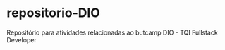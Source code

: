 # repositorio-DIO
Repositório para atividades relacionadas ao butcamp DIO - TQI Fullstack Developer
